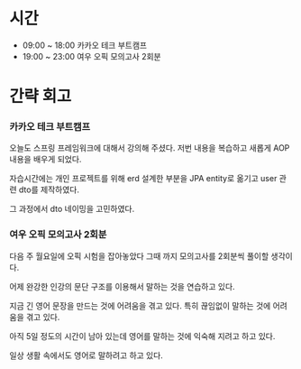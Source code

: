 # 시간
- 09:00 ~ 18:00 카카오 테크 부트캠프
- 19:00 ~ 23:00 여우 오픽 모의고사 2회분

# 간략 회고

### 카카오 테크 부트캠프

오늘도 스프링 프레임워크에 대해서 강의해 주셨다. 저번 내용을 복습하고 새롭게 AOP 내용을 배우게 되었다.

자습시간에는 개인 프로젝트를 위해 erd 설계한 부분을 JPA entity로 옮기고 user 관련 dto를 제작하였다.

그 과정에서 dto 네이밍을 고민하였다.

### 여우 오픽 모의고사 2회분

다음 주 월요일에 오픽 시험을 잡아놓았다 그때 까지 모의고사를 2회분씩 풀이할 생각이다.

어제 완강한 인강의 문단 구조를 이용해서 말하는 것을 연습하고 있다.

지금 긴 영어 문장을 만드는 것에 어려움을 겪고 있다. 특히 끊임없이 말하는 것에 어려움을 겪고 있다.

아직 5일 정도의 시간이 남아 있는데 영어를 말하는 것에 익숙해 지려고 하고 있다.

일상 생활 속에서도 영어로 말하려고 하고 있다.